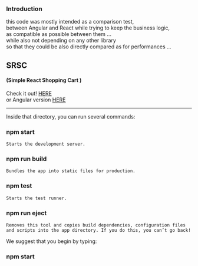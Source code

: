 ### Introduction
this code was mostly intended as a comparison test,  
between Angular and React while trying to keep the business logic,  
as compatible as possible between them ...   
while also not depending on any other library   
so that they could be also directly compared as for performances ...  

## SRSC  
#### (Simple React Shopping Cart )
Check it out! [HERE](https://cloned2k16.github.io/SRSC/)  
or Angular version [HERE](https://github.com/cloned2k16/SASC/)   

--------------------------------------------------------  
Inside that directory, you can run several commands:  

###  npm start  
    Starts the development server.  

###  npm run build  
    Bundles the app into static files for production.  

###  npm test  
    Starts the test runner.  

###  npm run eject  
    Removes this tool and copies build dependencies, configuration files  
    and scripts into the app directory. If you do this, you can’t go back!  

We suggest that you begin by typing:  

###  npm start

